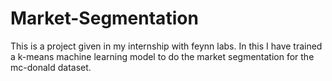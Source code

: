 # Market-Segmentation
This is a project given in my internship with feynn labs. In this I have trained a k-means machine learning model to do the market segmentation for the mc-donald dataset.
